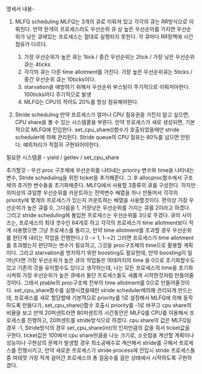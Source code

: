 명세서 내용-
1. MLFQ scheduling
   MLFQ는 3개의 큐로 이뤄져 있고 각각의 큐는 RR방식으로 이뤄진다.
   만약 한개의 프로세스라도 우선순위 큐 상 높은 우선순의를 가지면 우선순위가 낮은 큐에있는 프로세스는 절대로 실행되지 못한다.
   각 큐마다 RR정책에 시간점유가 다르다.
   1) 가장 우선순위가 높은 큐는 1tick / 중간 우선순위는 2tick / 가장 낮은 우선순위 큐는 4ticks
   2) 각각의 큐는 다른 time allotment를 가진다. 가장 높은 우선순위큐는 5ticks / 중간 우선순위 큐는 10ticks이다.
   3) starvation을 예방하기 위해서 우선순위 부스팅이 주기적으로 이뤄저야한다. 100ticks마다 주기적으로 발생
   4) MLFQ는 CPU의 적어도 20%를 항상 점유해야한다.

2. Stride scheduling
   만약 프로세스가 얼마나 CPU 점유권을 가진지 알고 싶으면, CPU share을 볼 수 있는 시스템콜을 부른다.
   만약 프로세스가 새로 생성되면, 기본적으로 MLFQ에 진입한다. set_cpu_share()함수가 호출되었을때만 stride scheduler에 의해 관리된다.
   Stride queue의 CPU 점유는 80%를 넘으면 안된다. 예외처리가 적절히 구현되어야한다.


필요한 시스템콜 - yield / getlev / set_cpu_share


추가할것 - 우선 proc 구조체에 우선순위를 나타내는 prioriry 변수와 time을 나타내는 변수, Stride scheduling을 위한 ticket을 추가해준다. 그 후 allocproc함수에서 구조체의 추가한 변수들을 초기화해준다. MLFQ에서 사용할 3종류의 큐를 구성한다. 하지만 의미상의 큐일뿐 우선순위를 카운트하는 전역변수 배열을 하나 만들어서 각각의 priority에 몇개의 프로세스가 있는지 카운트하는 배열을 사용할것이다. 편의상 가장 우선순위가 높은 큐를 0, 그다음을 1, 가장낮은 우선순위를 가지는 큐를 2이라고 하겠다. 그리고 stride scheduling에 돌입한 프로세스는 우선순위를 3으로 주겠다.
         큐의 사이즈는, 프로세스의 최대 갯수인 64개로 하고 각각의 프로세스가 time allotment보다 적게 사용했으면 그냥 프로세스를 돌리고, 만약 time allotment를 초과할 경우 우선순위를 한단계 내리는 작업을 진행한다.( 0 -> 1, 1->2)
         그러면 프로세스가 time allotment를 초과했는지 판단하는 변수가 필요하고, 그것을 proc구조체의 time으로 활용할 계획이다. 그리고 starvation을 방지하기 위한 boosting도 필요한데, 만약 boosting이 일어난다면 가장 우선순위가 높은 큐의 작업들은
         여태까지의 time 을 0으로 초기화할수도있고 기존의 것을 유지할수도 있다고 생각하는데, 나는 모든 프로세스의 time을 초기화시켜줘 가장 우선순위가 높은 큐에서 돌던 프로세스들도 새롭게 시작한것처럼 만들어줄것이다. 그래서 ptable의 proc구조체 전부의 time allotment를 0으로 만들어줄것이다.
 set_cpu_share함수를 실행시켰을때만 stride scheduler에의해
         관리되게 만드는데, 프로세스를 새로 할당할때 기본적으로 priority를 1로 설정해서 MLFQ에 의해 동작하도록 만들다가, set_cpu_share()함수 호출시 priority를 -1로 바꾸고 cpu share의 비율을 보고 만약 20퍼센트라면 80퍼센트의 시간동안은 MLFQ를 CPU를 이용해서 프로세스를 진행하고, 20퍼센트를 stride방식으로 하겠다. cpu share의 값은 MLFQ일 경우 -1, Stride방식의 경우 set_cpu_share(int)의 인자만큼의 값을 줘서 ticket값을 구한다. ticket값은 100에서 cpu share만큼을 나눈 크기로, 소숫점을 계산할 계획이나 성능이나 구현상의 문제가 발생할 경우 최소공배수로 계산해서 stride를 구해서 프로세스를 진행시키고, 만약 새로운 프로세스가 stride process에 진입시 stride 프로세스들 중 여태껏 가장 적게 걸어간 프로세스의 총 걸음수를 걸은 상태에서 시작하도록 구현하겠다.
